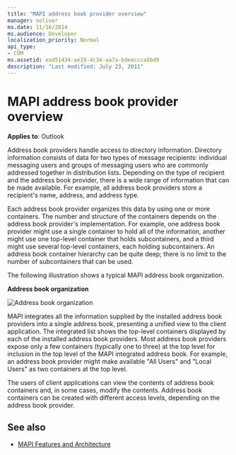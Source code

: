 ```yaml
---
title: "MAPI address book provider overview"
manager: soliver
ms.date: 11/16/2014
ms.audience: Developer
localization_priority: Normal
api_type:
- COM
ms.assetid: ead51434-ae19-4c34-aa7a-bdeeccca5bd9
description: "Last modified: July 23, 2011"
---
```


# MAPI address book provider overview
  
**Applies to**: Outlook 
  
Address book providers handle access to directory information. Directory information consists of data for two types of message recipients: individual messaging users and groups of messaging users who are commonly addressed together in distribution lists. Depending on the type of recipient and the address book provider, there is a wide range of information that can be made available. For example, all address book providers store a recipient's name, address, and address type.
  
Each address book provider organizes this data by using one or more containers. The number and structure of the containers depends on the address book provider's implementation. For example, one address book provider might use a single container to hold all of the information, another might use one top-level container that holds subcontainers, and a third might use several top-level containers, each holding subcontainers. An address book container hierarchy can be quite deep; there is no limit to the number of subcontainers that can be used.
  
The following illustration shows a typical MAPI address book organization.
  
**Address book organization**
  
![Address book organization](media/amapi_04.gif "Address book organization")
  
MAPI integrates all the information supplied by the installed address book providers into a single address book, presenting a unified view to the client application. The integrated list shows the top-level containers displayed by each of the installed address book providers. Most address book providers expose only a few containers (typically one to three) at the top level for inclusion in the top level of the MAPI integrated address book. For example, an address book provider might make available "All Users" and "Local Users" as two containers at the top level.
  
The users of client applications can view the contents of address book containers and, in some cases, modify the contents. Address book containers can be created with different access levels, depending on the address book provider. 
  
## See also

- [MAPI Features and Architecture](mapi-features-and-architecture.md)

